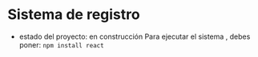 <h1> Sistema de registro </h1>

- estado del proyecto: en construcción
Para ejecutar el sistema , debes poner:
```npm install react```  
